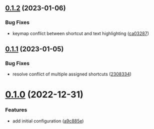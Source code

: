 ## [0.1.2](https://github.com/sacklippe/skhd/compare/v0.1.1...v0.1.2) (2023-01-06)


### Bug Fixes

* keymap conflict between shortcut and text highlighting ([ca03287](https://github.com/sacklippe/skhd/commit/ca03287a2e68e7122e0b7d95160b6770f34536b3))



## [0.1.1](https://github.com/sacklippe/skhd/compare/v0.1.0...v0.1.1) (2023-01-05)


### Bug Fixes

* resolve conflict of multiple assigned shortcuts ([2308334](https://github.com/sacklippe/skhd/commit/2308334553d39f2445da8b0a74bba192523c520b))



# [0.1.0](https://github.com/sacklippe/skhd/compare/a9c885ea15925f9e4e4091b74d18153d2492a140...v0.1.0) (2022-12-31)


### Features

* add initial configuration ([a9c885e](https://github.com/sacklippe/skhd/commit/a9c885ea15925f9e4e4091b74d18153d2492a140))



